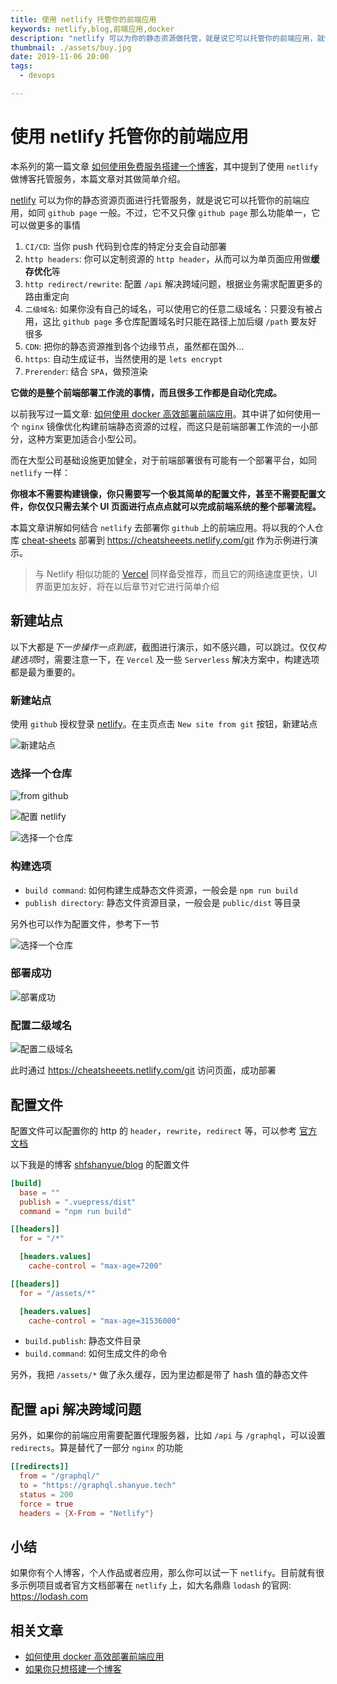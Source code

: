 ```yaml
---
title: 使用 netlify 托管你的前端应用
keywords: netlify,blog,前端应用,docker
description: "netlify 可以为你的静态资源做托管，就是说它可以托管你的前端应用，就像 github page 那样。不过，它不又只像 github page 那么功能单一。"
thumbnail: ./assets/buy.jpg
date: 2019-11-06 20:00
tags:
  - devops

---
```


# 使用 netlify 托管你的前端应用

本系列的第一篇文章 [如何使用免费服务搭建一个博客](http://shanyue.tech/no-vps/if-you-want-a-blog.html)，其中提到了使用 `netlify` 做博客托管服务，本篇文章对其做简单介绍。

[netlify](https://www.netlify.com/) 可以为你的静态资源页面进行托管服务，就是说它可以托管你的前端应用，如同 `github page` 一般。不过，它不又只像 `github page` 那么功能单一，它可以做更多的事情

1. `CI/CD`: 当你 push 代码到仓库的特定分支会自动部署
1. `http headers`: 你可以定制资源的 `http header`，从而可以为单页面应用做**缓存优化**等
1. `http redirect/rewrite`: 配置 `/api` 解决跨域问题，根据业务需求配置更多的路由重定向
1. `二级域名`: 如果你没有自己的域名，可以使用它的任意二级域名：只要没有被占用，这比 `github page` 多仓库配置域名时只能在路径上加后缀 `/path` 要友好很多
1. `CDN`: 把你的静态资源推到各个边缘节点，虽然都在国外...
1. `https`: 自动生成证书，当然使用的是 `lets encrypt`
1. `Prerender`: 结合 `SPA`，做预渲染

**它做的是整个前端部署工作流的事情，而且很多工作都是自动化完成。**

以前我写过一篇文章: [如何使用 docker 高效部署前端应用](https://shanyue.tech/op/deploy-fe-with-docker.html)。其中讲了如何使用一个 `nginx` 镜像优化构建前端静态资源的过程，而这只是前端部署工作流的一小部分，这种方案更加适合小型公司。

而在大型公司基础设施更加健全，对于前端部署很有可能有一个部署平台，如同 `netlify` 一样：

**你根本不需要构建镜像，你只需要写一个极其简单的配置文件，甚至不需要配置文件，你仅仅只需去某个 UI 页面进行点点点就可以完成前端系统的整个部署流程。**

本篇文章讲解如何结合 `netlify` 去部署你 `github` 上的前端应用。将以我的个人仓库 [cheat-sheets](https://github.com/shfshanyue/cheat-sheets) 部署到 <https://cheatsheeets.netlify.com/git> 作为示例进行演示。

> 与 Netlify 相似功能的 [Vercel](https://vercel.com) 同样备受推荐，而且它的网络速度更快，UI 界面更加友好，将在以后章节对它进行简单介绍

## 新建站点

以下大都是*下一步操作一点到底*，截图进行演示，如不感兴趣，可以跳过。仅仅*构建选项*时，需要注意一下，在 `Vercel` 及一些 `Serverless` 解决方案中，构建选项都是最为重要的。

### 新建站点

使用 `github` 授权登录 [netlify](https://www.netlify.com/)。在主页点击 `New site from git` 按钮，新建站点

![新建站点](./assets/netlify-new-site.jpg)

### 选择一个仓库

![from github](./assets/netlify-2.jpg)

![配置 netlify](./assets/netlify-step2.jpg)

![选择一个仓库](./assets/netlify-repo-access.jpg)

### 构建选项

+ `build command`: 如何构建生成静态文件资源，一般会是 `npm run build`
+ `publish directory`: 静态文件资源目录，一般会是 `public/dist` 等目录

另外也可以作为配置文件，参考下一节

![选择一个仓库](./assets/netlify-build-options.jpg)

### 部署成功

![部署成功](./assets/netlify-ok.png)

### 配置二级域名

![配置二级域名](./assets/netlify-custom-domain.jpg)

此时通过 <https://cheatsheeets.netlify.com/git> 访问页面，成功部署

## 配置文件

配置文件可以配置你的 http 的 `header`，`rewrite`，`redirect` 等，可以参考 [官方文档](https://docs.netlify.com/configure-builds/file-based-configuration/#headers)

以下我是的博客 [shfshanyue/blog](https://github.com/shfshanyue/blog) 的配置文件

``` toml
[build]
  base = ""
  publish = ".vuepress/dist"
  command = "npm run build"

[[headers]]
  for = "/*"

  [headers.values]
    cache-control = "max-age=7200"

[[headers]]
  for = "/assets/*"

  [headers.values]
    cache-control = "max-age=31536000"
```

+ `build.publish`: 静态文件目录
+ `build.command`: 如何生成文件的命令

另外，我把 `/assets/*` 做了永久缓存，因为里边都是带了 hash 值的静态文件

## 配置 api 解决跨域问题

另外，如果你的前端应用需要配置代理服务器，比如 `/api` 与 `/graphql`，可以设置 `redirects`。算是替代了一部分 `nginx` 的功能

``` toml
[[redirects]]
  from = "/graphql/"
  to = "https://graphql.shanyue.tech"
  status = 200
  force = true
  headers = {X-From = "Netlify"}
```

## 小结

如果你有个人博客，个人作品或者应用，那么你可以试一下 `netlify`。目前就有很多示例项目或者官方文档部署在 `netlify` 上，如大名鼎鼎 `lodash` 的官网: <https://lodash.com>

## 相关文章

+ [如何使用 docker 高效部署前端应用](https://shanyue.tech/op/deploy-fe-with-docker.html)
+ [如果你只想搭建一个博客](https://shanyue.tech/no-vps/if-you-want-a-blog.html)
